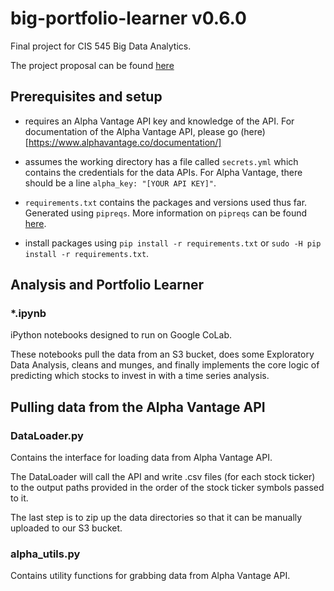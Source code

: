 # big-portfolio-learner v0.6.0

Final project for CIS 545 Big Data Analytics. 

The project proposal can be found [here](https://docs.google.com/document/d/1jpFaxwhn7syQj1THJNVp7wHw0W0kc132rCYXXk73hac/edit?usp=sharing)

## Prerequisites and setup

- requires an Alpha Vantage API key and knowledge of the API. For documentation of the Alpha Vantage API, please go (here)[https://www.alphavantage.co/documentation/]

- assumes the working directory has a file called `secrets.yml` which contains the credentials for the data APIs. For Alpha Vantage, there should be a line `alpha_key: "[YOUR API KEY]"`.

- `requirements.txt` contains the packages and versions used thus far. Generated using `pipreqs`. More information on `pipreqs` can be found [here](https://github.com/bndr/pipreqs).

- install packages using `pip install -r requirements.txt` or `sudo -H pip install -r requirements.txt`.

## Analysis and Portfolio Learner

### *.ipynb

iPython notebooks designed to run on Google CoLab.

These notebooks pull the data from an S3 bucket, does some Exploratory Data Analysis, cleans and munges, and finally implements the core logic of predicting which stocks to invest in with a time series analysis.

## Pulling data from the Alpha Vantage API

### DataLoader.py

Contains the interface for loading data from Alpha Vantage API.

The DataLoader will call the API and write .csv files (for each stock ticker) to the output paths provided in the order of the stock ticker symbols passed to it.

The last step is to zip up the data directories so that it can be manually uploaded to our S3 bucket.

### alpha_utils.py

Contains utility functions for grabbing data from Alpha Vantage API.
